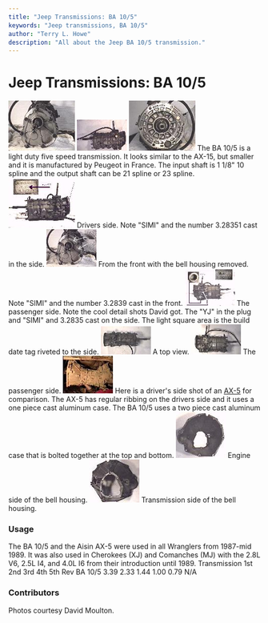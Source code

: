 ```yaml
---
title: "Jeep Transmissions: BA 10/5"
keywords: "Jeep transmissions, BA 10/5"
author: "Terry L. Howe"
description: "All about the Jeep BA 10/5 transmission."
---
```


# Jeep Transmissions: BA 10/5
[![ba10/5 front](/trans/ba10fT.jpg)](/trans/ba10f.jpg)
[![ba10/5 side](/trans/ba10dsT.jpg)](/trans/ba10ds.jpg)
[![ba10/5 back](/trans/ba10bT.jpg)](/trans/ba10b.jpg)
The BA 10/5 is a light duty five speed transmission.
It looks similar to the AX-15, but smaller and it is manufactured
by Peugeot in France.  The input shaft is 1 1/8" 10 spline and the
output shaft can be 21 spline or 23 spline.
[![ba10/5 drivers side detail](/trans/ba10dsdT.jpg)](/trans/ba10dsd.jpg)
Drivers side.  Note "SIMI" and the number 3.28351 cast
in the side.
[![ba10/5 front detail](/trans/ba10fdT.jpg)](/trans/ba10fd.jpg)
From the front with the bell housing removed.  Note "SIMI"
and the number 3.2839 cast in the front.
[![ba10/5 passenger side detail](/trans/ba10psdT.jpg)](/trans/ba10psd.jpg)
The passenger side.  Note the cool detail shots David got.
The "YJ" in the plug and "SIMI" and 3.2835 cast on the side.
The light square area is the build date tag riveted to the side.
[![ba10/5 top](/trans/ba10tT.jpg)](/trans/ba10t.jpg)
A top view.
[![ba10/5 top](/trans/ba10psT.jpg)](/trans/ba10ps.jpg)
The passenger side.
[![AX-5 side](/trans/ax5sT.jpg)](/trans/ax5s.jpg)
Here is a driver's side shot of an
[AX-5](/trans/ax5.html)
for comparison.  The AX-5 has
regular ribbing on the drivers side and it uses a one piece
cast aluminum case.  The BA 10/5 uses a two piece cast aluminum
case that is bolted together at the top and bottom.
[![ba10/5 bell housing](/bell/bellba10_.jpg)](/bell/bellba10.jpg)
Engine side of the bell housing.
[![ba10/5 bell housing](/bell/bellba10b_.jpg)](/bell/bellba10b.jpg)
Transmission side of the bell housing.
### Usage
The BA 10/5 and the Aisin AX-5 were used in all Wranglers from
1987-mid 1989.  It was also used in Cherokees (XJ) and Comanches
(MJ) with the 2.8L V6, 2.5L I4, and 4.0L I6 from their introduction
until 1989.
Transmission 1st 2nd 3rd 4th 5th Rev 
BA 10/5 3.39 2.33 1.44 1.00 0.79 N/A 
### Contributors
Photos courtesy David Moulton.